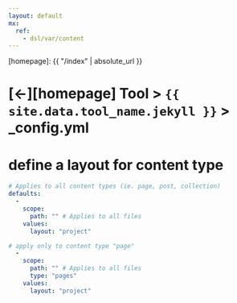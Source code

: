```yaml
---
layout: default
mx:
  ref:
    - dsl/var/content
---
```



[//]: #(Reference)
[homepage]:   {{ "/index" | absolute_url }}

# [&larr;][homepage] Tool > `{{ site.data.tool_name.jekyll }}` > _config.yml

# define a layout for content type
```yaml
# Applies to all content types (ie. page, post, collection) 
defaults:
  -
    scope:
      path: "" # Applies to all files
    values:
      layout: "project"
```

```yaml
# apply only to content type "page"
  -
    scope:
      path: "" # Applies to all files
      type: "pages"
    values:
      layout: "project"
```

